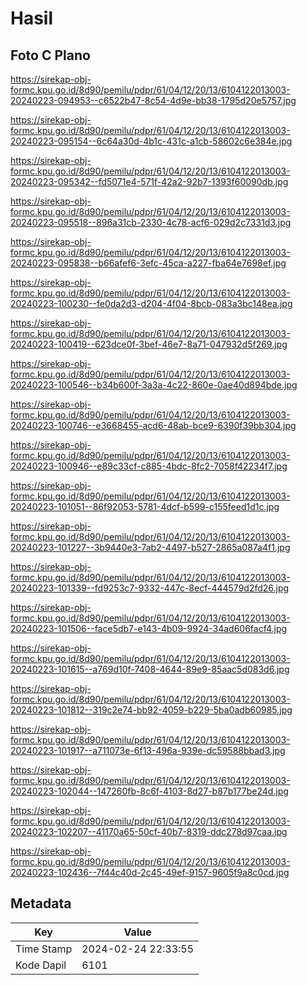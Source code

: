 # Hasil

## Foto C Plano

https://sirekap-obj-formc.kpu.go.id/8d90/pemilu/pdpr/61/04/12/20/13/6104122013003-20240223-094953--c6522b47-8c54-4d9e-bb38-1795d20e5757.jpg

https://sirekap-obj-formc.kpu.go.id/8d90/pemilu/pdpr/61/04/12/20/13/6104122013003-20240223-095154--6c64a30d-4b1c-431c-a1cb-58602c6e384e.jpg

https://sirekap-obj-formc.kpu.go.id/8d90/pemilu/pdpr/61/04/12/20/13/6104122013003-20240223-095342--fd5071e4-571f-42a2-92b7-1393f60090db.jpg

https://sirekap-obj-formc.kpu.go.id/8d90/pemilu/pdpr/61/04/12/20/13/6104122013003-20240223-095518--896a31cb-2330-4c78-acf6-029d2c7331d3.jpg

https://sirekap-obj-formc.kpu.go.id/8d90/pemilu/pdpr/61/04/12/20/13/6104122013003-20240223-095838--b66afef6-3efc-45ca-a227-fba64e7698ef.jpg

https://sirekap-obj-formc.kpu.go.id/8d90/pemilu/pdpr/61/04/12/20/13/6104122013003-20240223-100230--fe0da2d3-d204-4f04-8bcb-083a3bc148ea.jpg

https://sirekap-obj-formc.kpu.go.id/8d90/pemilu/pdpr/61/04/12/20/13/6104122013003-20240223-100419--623dce0f-3bef-46e7-8a71-047932d5f269.jpg

https://sirekap-obj-formc.kpu.go.id/8d90/pemilu/pdpr/61/04/12/20/13/6104122013003-20240223-100546--b34b600f-3a3a-4c22-860e-0ae40d894bde.jpg

https://sirekap-obj-formc.kpu.go.id/8d90/pemilu/pdpr/61/04/12/20/13/6104122013003-20240223-100746--e3668455-acd6-48ab-bce9-6390f39bb304.jpg

https://sirekap-obj-formc.kpu.go.id/8d90/pemilu/pdpr/61/04/12/20/13/6104122013003-20240223-100946--e89c33cf-c885-4bdc-8fc2-7058f42234f7.jpg

https://sirekap-obj-formc.kpu.go.id/8d90/pemilu/pdpr/61/04/12/20/13/6104122013003-20240223-101051--86f92053-5781-4dcf-b599-c155feed1d1c.jpg

https://sirekap-obj-formc.kpu.go.id/8d90/pemilu/pdpr/61/04/12/20/13/6104122013003-20240223-101227--3b9440e3-7ab2-4497-b527-2865a087a4f1.jpg

https://sirekap-obj-formc.kpu.go.id/8d90/pemilu/pdpr/61/04/12/20/13/6104122013003-20240223-101339--fd9253c7-9332-447c-8ecf-444579d2fd26.jpg

https://sirekap-obj-formc.kpu.go.id/8d90/pemilu/pdpr/61/04/12/20/13/6104122013003-20240223-101506--face5db7-e143-4b09-9924-34ad606facf4.jpg

https://sirekap-obj-formc.kpu.go.id/8d90/pemilu/pdpr/61/04/12/20/13/6104122013003-20240223-101615--a769d10f-7408-4644-89e9-85aac5d083d6.jpg

https://sirekap-obj-formc.kpu.go.id/8d90/pemilu/pdpr/61/04/12/20/13/6104122013003-20240223-101812--319c2e74-bb92-4059-b229-5ba0adb60985.jpg

https://sirekap-obj-formc.kpu.go.id/8d90/pemilu/pdpr/61/04/12/20/13/6104122013003-20240223-101917--a711073e-6f13-496a-939e-dc59588bbad3.jpg

https://sirekap-obj-formc.kpu.go.id/8d90/pemilu/pdpr/61/04/12/20/13/6104122013003-20240223-102044--147260fb-8c6f-4103-8d27-b87b177be24d.jpg

https://sirekap-obj-formc.kpu.go.id/8d90/pemilu/pdpr/61/04/12/20/13/6104122013003-20240223-102207--41170a65-50cf-40b7-8319-ddc278d97caa.jpg

https://sirekap-obj-formc.kpu.go.id/8d90/pemilu/pdpr/61/04/12/20/13/6104122013003-20240223-102436--7f44c40d-2c45-49ef-9157-9605f9a8c0cd.jpg


## Metadata

| Key        | Value               |
| ---------- | ------------------- |
| Time Stamp | 2024-02-24 22:33:55 |
| Kode Dapil | 6101                |



